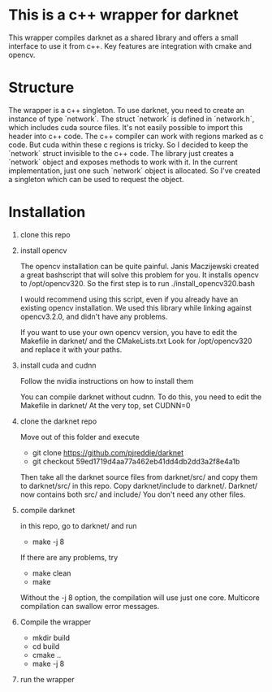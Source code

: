 # This is a c++ wrapper for darknet

This wrapper compiles darknet as a shared library and offers a small interface to use it from c++.
Key features are integration with cmake and opencv.

# Structure
The wrapper is a c++ singleton.
To use darknet, you need to create an instance of type ´network´.
The struct ´network´ is defined in ´network.h´, which includes cuda source files.
It's not easily possible to import this header into c++ code.
The c++ compiler can work with regions marked as c code. 
But cuda within these c regions is tricky.
So I decided to keep the ´network´ struct invisible to the c++ code.
The library just creates a ´network´ object and exposes methods to work with it.
In the current implementation, just one such ´network´ object is allocated.
So I've created a singleton which can be used to request the object.

# Installation

1. clone this repo

2. install opencv

    The opencv installation can be quite painful.
    Janis Maczijewski created a great bashscript that will solve this problem for you.
    It installs opencv to /opt/opencv320.
    So the first step is to run
    ./install_opencv320.bash

    I would recommend using this script, even if you already have an existing opencv installation.
    We used this library while linking against opencv3.2.0, and didn't have any problems.
    
    If you want to use your own opencv version, you have to edit the Makefile in darknet/ and the CMakeLists.txt
    Look for /opt/opencv320 and replace it with your paths.

3. install cuda and cudnn

    Follow the nvidia instructions on how to install them
    
    You can compile darknet without cudnn.
    To do this, you need to edit the Makefile in darknet/
    At the very top, set CUDNN=0

4. clone the darknet repo

    Move out of this folder and execute
     - git clone https://github.com/pjreddie/darknet
     - git checkout 59ed1719d4aa77a462eb41dd4db2dd3a2f8e4a1b
    
    Then take all the darknet source files from darknet/src/ and copy them to darknet/src/ in this repo.
    Copy darknet/include to darknet/. Darknet/ now contains both src/ and include/
    You don't need any other files.

5. compile darknet

    in this repo, go to darknet/
    and run
     - make -j 8
    
    If there are any problems, try
     - make clean
     - make
    
    Without the -j 8 option, the compilation will use just one core.
    Multicore compilation can swallow error messages.


6. Compile the wrapper

     - mkdir build
     - cd build
     - cmake ..
     - make -j 8

7. run the wrapper
